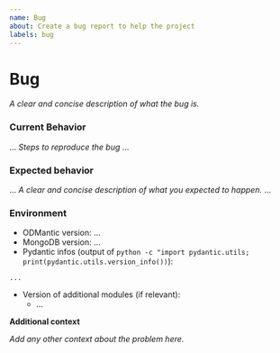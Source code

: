 ```yaml
---
name: Bug
about: Create a bug report to help the project
labels: bug
---
```


# Bug

_A clear and concise description of what the bug is._

### Current Behavior

... _Steps to reproduce the bug_ ...

### Expected behavior

... _A clear and concise description of what you expected to happen._ ...

### Environment

- ODMantic version: ...
- MongoDB version: ...
- Pydantic infos (output of `python -c "import pydantic.utils; print(pydantic.utils.version_info())`):

```
...
```

- Version of additional modules (if relevant):
  - ...

**Additional context**

_Add any other context about the problem here._
